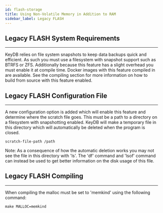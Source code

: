 ```yaml
---
id: flash-storage
title: Using Non-Volatile Memory in Addition to RAM
sidebar_label: Legacy FLASH
---
```

<div id="blog_body">


## Legacy FLASH System Requirements
-------------------

KeyDB relies on file system snapshots to keep data backups quick and efficient.  As such you must use a filesystem with snapshot support such as BTRFS or ZFS.  Additionally because this feature has a slight overhead you must enable it at compile time.  Docker images with this feature compiled in are available.  See the compiling section for more information on how to build from source with this feature enabled.

## Legacy FLASH Configuration File
------------------

A new configuration option is added which will enable this feature and determine where the scratch file goes.  This must be a path to a directory on a filesystem with snapshotting enabled.  KeyDB will make a temporary file in this directory which will automatically be deleted when the program is closed.

    scratch-file-path /path

Note: As a consequence of how the automatic deletion works you may not see the file in this directory with 'ls'.  The 'df' command and 'lsof' command can instead be used to get better information on the disk usage of this file.

## Legacy FLASH Compiling
---------

When compiling the malloc must be set to 'memkind' using the following command:

    make MALLOC=memkind

</div>
